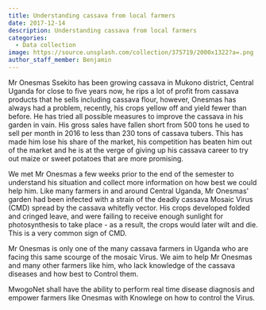 ```yaml
---
title: Understanding cassava from local farmers
date: 2017-12-14
description: Understanding cassava from local farmers
categories:
  - Data collection
image: https://source.unsplash.com/collection/375719/2000x1322?a=.png
author_staff_member: Benjamin
---
```

Mr Onesmas Ssekito has been growing cassava in Mukono district, Central Uganda for close to 
five years now, he rips a lot of profit from cassava products that he sells including cassava flour, however, Onesmas has always had a problem, recently, his crops yellow off and yield fewer than before. He has tried all possible measures to improve the cassava in his garden in vain. His gross sales have fallen short from 500 tons he used to sell per month in 2016 to less than 230 tons of cassava tubers.
This has made him lose his share of the market, his competition has beaten him out of the market and he is at the verge of giving up his cassava career to try out maize or sweet potatoes that are more promising.

We met Mr Onesmas a few weeks prior to the end of the semester to understand his situation and collect more information on how best we could help him. Like many farmers in and around Central Uganda, Mr Onesmas' garden had been infected with a strain of the deadly cassava Mosaic Virus (CMD) spread by the cassava whitefly vector. His crops developed folded and cringed leave, and were failing to receive enough sunlight for photosynthesis to take place - as a result, the crops would later wilt and die.
This is a very common sign of CMD.

Mr Onesmas is only one of the many cassava farmers in Uganda who are facing this same scourge of the mosaic Virus. We aim to help Mr Onesmas and many other farmers like him, who lack knowledge of the cassava diseases and how best to Control them. 

MwogoNet shall have the ability to perform real time disease diagnosis and empower farmers like Onesmas with Knowlege on how to control the Virus.
